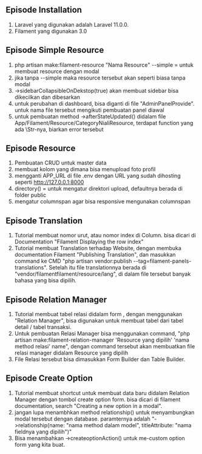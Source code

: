 ## Episode Installation

1. Laravel yang digunakan adalah Laravel 11.0.0.
2. Filament yang digunakan 3.0

## Episode Simple Resource

1.  php artisan make:filament-resource "Nama Resource" --simple = untuk membuat resource dengan modal
2. jika tanpa --simple maka resource tersebut akan seperti biasa tanpa modal
3. ->sidebarCollapsibleOnDekstop(true) akan membuat sidebar bisa dikecilkan dan dibesarkan
4. untuk perubahan di dashboard, bisa diganti di file "AdminPanelProvide". untuk nama file tersebut mengikuti pembuatan panel diawal
5. untuk pembuatan method ->afterStateUpdated() didalam file App/Filament/Resource/CategoryNialiResource, terdapat function yang ada \Str-nya, biarkan error tersebut

## Episode Resource

1. Pembuatan CRUD untuk master data
2. membuat kolom yang dimana bisa menupload foto profil
3. mengganti APP_URL di file .env dengan URL yang sudah dihosting seperti http://127.0.0.1:8000
4. directory() = untuk mengatur direktori upload, defaultnya berada di folder public
5. mengatur columnspan agar bisa responsive mengunakan columnspan

## Episode Translation

1. Tutorial membuat nomor urut, atau nomor index di Column. bisa dicari di Documentation "Filament Displaying the row index"
2. Tutorial membuat Translation terhadap Website, dengan membuka documentation Filament "Publishing Translation", dan masukkan command ke CMD "php artisan vendor:publish --tag=filament-panels-translations". Setelah itu file translationnya berada di "vendor/filamentfilament/resource/lang", di dalam file tersebut banyak bahasa yang bisa dipilih.

## Episode Relation Manager

1. Tutorial membuat tabel relasi didalam form , dengan menggunakan "Relation Manager", bisa digunakan untuk membuat tabel dari tabel detail / tabel transaksi.
2. Untuk pembuatan Relasi Manager bisa menggunakan command, "php artisan make:filament-relation-manager 'Resource yang dipilih' 'nama method relasi' name", dengan command tersebut akan membuatkan file relasi manager didalam Resource yang dipilih
3.  File Relasi tersebut bisa dimasukkan Form Builder dan Table Builder.

## Episode Create Option

1. Tutorial membuat shortcut untuk membuat data baru didalam Relation Manager dengan tombol create option form. bisa dicari di filament documentation, search "Creating a new option in a modal".
2. jangan lupa menambhkan method relationship() untuk  menyambungkan modal tersebut dengan database. paramternya adalah "->relationship(name: "nama method dalam model", titleAttribute: "nama fieldnya yang dipilih")"
3. Bisa menambahkan ->createoptionAction() untuk me-custom option form yang kita buat.